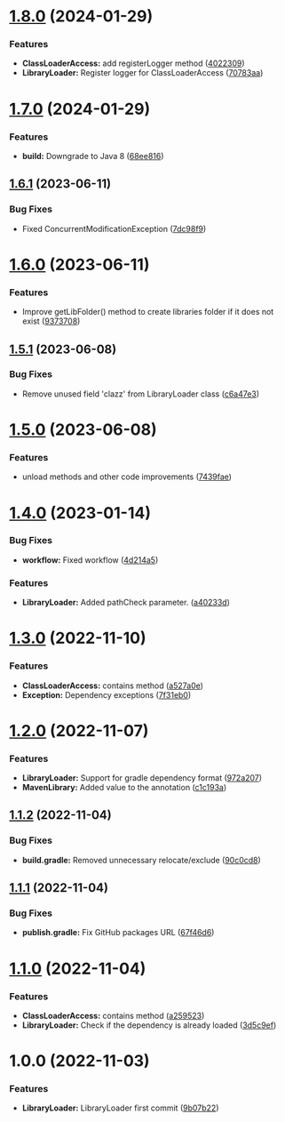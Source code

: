 # [1.8.0](https://github.com/GeorgeV220/LibraryLoader/compare/v1.7.0...v1.8.0) (2024-01-29)


### Features

* **ClassLoaderAccess:** add registerLogger method ([4022309](https://github.com/GeorgeV220/LibraryLoader/commit/4022309585fab90ff95db6da2d61899d99ff16ba))
* **LibraryLoader:** Register logger for ClassLoaderAccess ([70783aa](https://github.com/GeorgeV220/LibraryLoader/commit/70783aac97aeb70d0b7c4fd93241a087b429425b))

# [1.7.0](https://github.com/GeorgeV220/LibraryLoader/compare/v1.6.1...v1.7.0) (2024-01-29)


### Features

* **build:** Downgrade to Java 8 ([68ee816](https://github.com/GeorgeV220/LibraryLoader/commit/68ee8168d6fdb3d5037b964cb2e5155fa21af019))

## [1.6.1](https://github.com/GeorgeV220/LibraryLoader/compare/v1.6.0...v1.6.1) (2023-06-11)


### Bug Fixes

* Fixed ConcurrentModificationException ([7dc98f9](https://github.com/GeorgeV220/LibraryLoader/commit/7dc98f98b8d7303825daa952a225ea23bb8174a8))

# [1.6.0](https://github.com/GeorgeV220/LibraryLoader/compare/v1.5.1...v1.6.0) (2023-06-11)


### Features

* Improve getLibFolder() method to create libraries folder if it does not exist ([9373708](https://github.com/GeorgeV220/LibraryLoader/commit/93737089a0695698a277dd02e2babd7428398a13))

## [1.5.1](https://github.com/GeorgeV220/LibraryLoader/compare/v1.5.0...v1.5.1) (2023-06-08)


### Bug Fixes

* Remove unused field 'clazz' from LibraryLoader class ([c6a47e3](https://github.com/GeorgeV220/LibraryLoader/commit/c6a47e3847334de3533f7a9b16d4c6e21aec2fb9))

# [1.5.0](https://github.com/GeorgeV220/LibraryLoader/compare/v1.4.0...v1.5.0) (2023-06-08)


### Features

* unload methods and other code improvements ([7439fae](https://github.com/GeorgeV220/LibraryLoader/commit/7439fae6c447e71035d73fddbe55bf4f9f5d540a))

# [1.4.0](https://github.com/GeorgeV220/LibraryLoader/compare/v1.3.0...v1.4.0) (2023-01-14)


### Bug Fixes

* **workflow:** Fixed workflow ([4d214a5](https://github.com/GeorgeV220/LibraryLoader/commit/4d214a5a0d1ccec35130f9ed657c845d67746f27))


### Features

* **LibraryLoader:** Added pathCheck parameter. ([a40233d](https://github.com/GeorgeV220/LibraryLoader/commit/a40233de16d5af6fddddb034801a2d28044c8f98))

# [1.3.0](https://github.com/GeorgeV220/LibraryLoader/compare/v1.2.0...v1.3.0) (2022-11-10)


### Features

* **ClassLoaderAccess:** contains method ([a527a0e](https://github.com/GeorgeV220/LibraryLoader/commit/a527a0e6d004f900a0c10110b90648f577832010))
* **Exception:** Dependency exceptions ([7f31eb0](https://github.com/GeorgeV220/LibraryLoader/commit/7f31eb0810d37264b8c6d8472e6674c7c9c9a61f))

# [1.2.0](https://github.com/GeorgeV220/LibraryLoader/compare/v1.1.2...v1.2.0) (2022-11-07)


### Features

* **LibraryLoader:** Support for gradle dependency format ([972a207](https://github.com/GeorgeV220/LibraryLoader/commit/972a207af150de9361fab1fc234436b13ef4468e))
* **MavenLibrary:** Added value to the annotation ([c1c193a](https://github.com/GeorgeV220/LibraryLoader/commit/c1c193aec60b08230de334d18390a9a58f3ffd8a))

## [1.1.2](https://github.com/GeorgeV220/LibraryLoader/compare/v1.1.1...v1.1.2) (2022-11-04)


### Bug Fixes

* **build.gradle:** Removed unnecessary relocate/exclude ([90c0cd8](https://github.com/GeorgeV220/LibraryLoader/commit/90c0cd8d9db5f7a36c72bb966cda027213b22672))

## [1.1.1](https://github.com/GeorgeV220/LibraryLoader/compare/v1.1.0...v1.1.1) (2022-11-04)


### Bug Fixes

* **publish.gradle:** Fix GitHub packages URL ([67f46d6](https://github.com/GeorgeV220/LibraryLoader/commit/67f46d6917a4ce47d48b240df564fcd1b6a8fe8a))

# [1.1.0](https://github.com/GeorgeV220/LibraryLoader/compare/v1.0.0...v1.1.0) (2022-11-04)


### Features

* **ClassLoaderAccess:** contains method ([a259523](https://github.com/GeorgeV220/LibraryLoader/commit/a259523453354625f3e8b6e3ea73df808f670261))
* **LibraryLoader:** Check if the dependency is already loaded ([3d5c9ef](https://github.com/GeorgeV220/LibraryLoader/commit/3d5c9ef8522bcc93a8c02ef9651b19d863899505))

# 1.0.0 (2022-11-03)


### Features

* **LibraryLoader:** LibraryLoader first commit ([9b07b22](https://github.com/GeorgeV220/LibraryLoader/commit/9b07b2252dcfef5e4e1f1d034fadb612100a3453))
